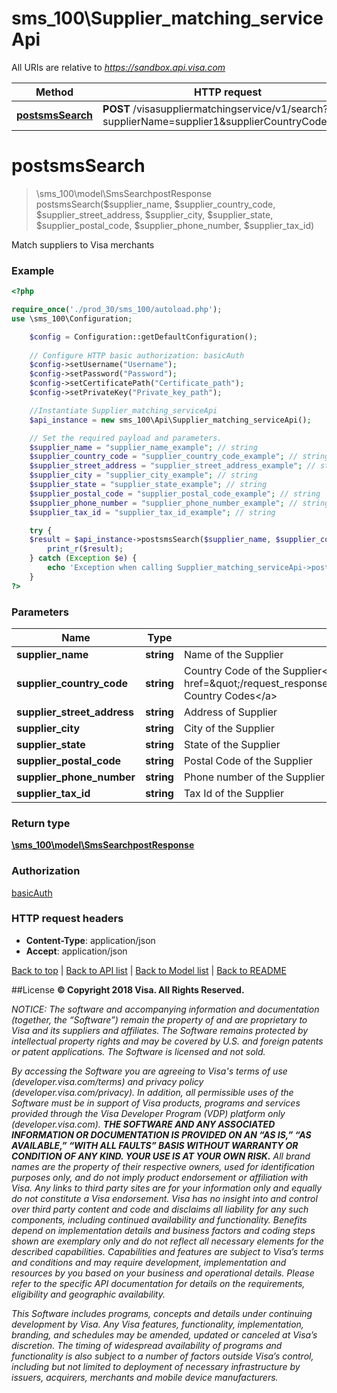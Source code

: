 # sms_100\Supplier_matching_serviceApi

All URIs are relative to *https://sandbox.api.visa.com*

Method | HTTP request | Description
------------- | ------------- | -------------
[**postsmsSearch**](Supplier_matching_serviceApi.md#postsmsSearch) | **POST** /visasuppliermatchingservice/v1/search?supplierName&#x3D;supplier1&amp;supplierCountryCode&#x3D;840 | 


# **postsmsSearch**
> \sms_100\model\SmsSearchpostResponse postsmsSearch($supplier_name, $supplier_country_code, $supplier_street_address, $supplier_city, $supplier_state, $supplier_postal_code, $supplier_phone_number, $supplier_tax_id)



Match suppliers to Visa merchants

### Example
```php
<?php

require_once('./prod_30/sms_100/autoload.php');
use \sms_100\Configuration;

    $config = Configuration::getDefaultConfiguration();
    
    // Configure HTTP basic authorization: basicAuth
    $config->setUsername("Username");
    $config->setPassword("Password");
    $config->setCertificatePath("Certificate_path");
    $config->setPrivateKey("Private_key_path");

    //Instantiate Supplier_matching_serviceApi
    $api_instance = new sms_100\Api\Supplier_matching_serviceApi();

    // Set the required payload and parameters.
    $supplier_name = "supplier_name_example"; // string
    $supplier_country_code = "supplier_country_code_example"; // string
    $supplier_street_address = "supplier_street_address_example"; // string
    $supplier_city = "supplier_city_example"; // string
    $supplier_state = "supplier_state_example"; // string
    $supplier_postal_code = "supplier_postal_code_example"; // string
    $supplier_phone_number = "supplier_phone_number_example"; // string
    $supplier_tax_id = "supplier_tax_id_example"; // string

    try {
    $result = $api_instance->postsmsSearch($supplier_name, $supplier_country_code, $supplier_street_address, $supplier_city, $supplier_state, $supplier_postal_code, $supplier_phone_number, $supplier_tax_id);
        print_r($result);
    } catch (Exception $e) {
        echo 'Exception when calling Supplier_matching_serviceApi->postsmsSearch: ', $e->getMessage(), PHP_EOL;
    }
?>
```

### Parameters

Name | Type | Description  | Notes
------------- | ------------- | ------------- | -------------
 **supplier_name** | **string**| Name of the Supplier |
 **supplier_country_code** | **string**| Country Code of the Supplier&lt;br&gt;&lt;br&gt;Refer to &lt;a href&#x3D;\&quot;/request_response_codes#iso_country_and_currency_codes\&quot;&gt;ISO Country Codes&lt;/a&gt; |
 **supplier_street_address** | **string**| Address of Supplier | [optional]
 **supplier_city** | **string**| City of the Supplier | [optional]
 **supplier_state** | **string**| State of the Supplier | [optional]
 **supplier_postal_code** | **string**| Postal Code of the Supplier | [optional]
 **supplier_phone_number** | **string**| Phone number of the Supplier | [optional]
 **supplier_tax_id** | **string**| Tax Id of the Supplier | [optional]

### Return type

[**\sms_100\model\SmsSearchpostResponse**](../Model/SmsSearchpostResponse.md)

### Authorization

[basicAuth](../../README.md#basicAuth)

### HTTP request headers

 - **Content-Type**: application/json
 - **Accept**: application/json

[Back to top](#)   |   [Back to API list](../../README.md#documentation-for-api-endpoints)   |   [Back to Model list](../../README.md#documentation-for-models)   |   [Back to README](../../README.md)


##License
**© Copyright 2018 Visa. All Rights Reserved.**

*NOTICE: The software and accompanying information and documentation (together, the “Software”) remain the property of
and are proprietary to Visa and its suppliers and affiliates. The Software remains protected by intellectual property
rights and may be covered by U.S. and foreign patents or patent applications. The Software is licensed and not sold.*

*By accessing the Software you are agreeing to Visa's terms of use (developer.visa.com/terms) and privacy policy (developer.visa.com/privacy).
In addition, all permissible uses of the Software must be in support of Visa products, programs and services provided
through the Visa Developer Program (VDP) platform only (developer.visa.com). **THE SOFTWARE AND ANY ASSOCIATED
INFORMATION OR DOCUMENTATION IS PROVIDED ON AN “AS IS,” “AS AVAILABLE,” “WITH ALL FAULTS” BASIS WITHOUT WARRANTY OR
CONDITION OF ANY KIND. YOUR USE IS AT YOUR OWN RISK.** All brand names are the property of their respective owners, used for identification purposes only, and do not imply
product endorsement or affiliation with Visa. Any links to third party sites are for your information only and equally
do not constitute a Visa endorsement. Visa has no insight into and control over third party content and code and disclaims
all liability for any such components, including continued availability and functionality. Benefits depend on implementation
details and business factors and coding steps shown are exemplary only and do not reflect all necessary elements for the
described capabilities. Capabilities and features are subject to Visa’s terms and conditions and may require development,
implementation and resources by you based on your business and operational details. Please refer to the specific
API documentation for details on the requirements, eligibility and geographic availability.*

*This Software includes programs, concepts and details under continuing development by Visa. Any Visa features,
functionality, implementation, branding, and schedules may be amended, updated or canceled at Visa’s discretion.
The timing of widespread availability of programs and functionality is also subject to a number of factors outside Visa’s control,
including but not limited to deployment of necessary infrastructure by issuers, acquirers, merchants and mobile device manufacturers.*